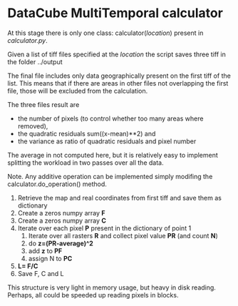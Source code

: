 
# DataCube MultiTemporal calculator

At this stage there is only one class: calculator(*location*) present in *calculator.py*.

Given a list of tiff files specified at the *location* the script saves three tiff in the folder ../output

The final file includes only data geographically present on the first tiff of the list. This means that if there are areas in other files not overlapping the first file, those will be excluded from the calculation.

The three files result are 
* the number of pixels (to control whether too many areas where removed), 
* the quadratic residuals sum((x-mean)**2) and 
* the variance as ratio of quadratic residuals and pixel number

The average in not computed here, but it is relatively easy to implement splitting the workload in two passes over all the data.


Note. Any additive operation can be implemented simply modifing the calculator.do_operation() method.

1. Retrieve the map and real coordinates from first tiff and save them as dictionary
1. Create a zeros numpy array **F**
1. Create a zeros numpy array **C**
1. Iterate over each pixel **P** present in the dictionary of point 1 
    1. Iterate over all rasters **R** and collect pixel value **PR** (and count **N**)
    1. do **z=(PR-average)^2**
    1. add **z** to **PF** 
    1. assign N to **PC**
1. **L= F/C** 
1. Save F, C and L


This structure is very light in memory usage, but heavy in disk reading. Perhaps, all could be speeded up reading pixels in blocks.
